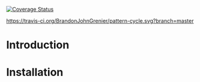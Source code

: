 [![Coverage Status](https://coveralls.io/repos/github/BrandonJohnGrenier/pattern-commons/badge.svg?branch=master)](https://coveralls.io/github/BrandonJohnGrenier/pattern-commons?branch=master)

https://travis-ci.org/BrandonJohnGrenier/pattern-cycle.svg?branch=master

# Introduction

# Installation